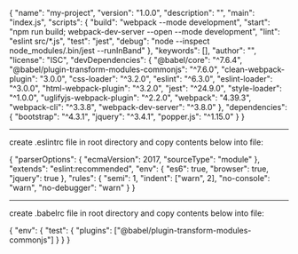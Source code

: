 <!-- Copy and paste to package.json after initiating npm init -y in terminal. -->

{
  "name": "my-project",
  "version": "1.0.0",
  "description": "",
  "main": "index.js",
  "scripts": {
    "build": "webpack --mode development",
    "start": "npm run build; webpack-dev-server --open --mode development",
    "lint": "eslint src/*.js",
    "test": "jest",
    "debug": "node --inspect node_modules/.bin/jest --runInBand"
  },
  "keywords": [],
  "author": "",
  "license": "ISC",
  "devDependencies": {
    "@babel/core": "^7.6.4",
    "@babel/plugin-transform-modules-commonjs": "^7.6.0",
    "clean-webpack-plugin": "3.0.0",
    "css-loader": "^3.2.0",
    "eslint": "^6.3.0",
    "eslint-loader": "^3.0.0",
    "html-webpack-plugin": "^3.2.0",
    "jest": "^24.9.0",
    "style-loader": "^1.0.0",
    "uglifyjs-webpack-plugin": "^2.2.0",
    "webpack": "4.39.3",
    "webpack-cli": "^3.3.8",
    "webpack-dev-server": "^3.8.0"
  },
  "dependencies": {
    "bootstrap": "^4.3.1",
    "jquery": "^3.4.1",
    "popper.js": "^1.15.0"
  }
}


________________________________________________________________________

create .eslintrc file in root directory and copy contents below into file:

{
    "parserOptions": {
        "ecmaVersion": 2017,
        "sourceType": "module"
    },
    "extends": "eslint:recommended",
    "env": {
      "es6": true,
      "browser": true,
      "jquery": true
    },
    "rules": {
      "semi": 1,
      "indent": ["warn", 2],
      "no-console": "warn",
      "no-debugger": "warn"
  }
}

________________________________________________________________________

create .babelrc file in root directory and copy contents below into file:

{
  "env": {
    "test": {
      "plugins": ["@babel/plugin-transform-modules-commonjs"]
    }
  }
}
